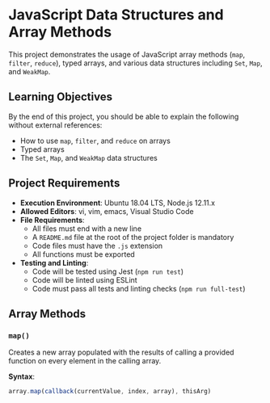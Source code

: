# JavaScript Data Structures and Array Methods

This project demonstrates the usage of JavaScript array methods (`map`, `filter`, `reduce`), typed arrays, and various data structures including `Set`, `Map`, and `WeakMap`.

## Learning Objectives

By the end of this project, you should be able to explain the following without external references:
- How to use `map`, `filter`, and `reduce` on arrays
- Typed arrays
- The `Set`, `Map`, and `WeakMap` data structures

## Project Requirements

- **Execution Environment**: Ubuntu 18.04 LTS, Node.js 12.11.x
- **Allowed Editors**: vi, vim, emacs, Visual Studio Code
- **File Requirements**:
  - All files must end with a new line
  - A `README.md` file at the root of the project folder is mandatory
  - Code files must have the `.js` extension
  - All functions must be exported
- **Testing and Linting**:
  - Code will be tested using Jest (`npm run test`)
  - Code will be linted using ESLint
  - Code must pass all tests and linting checks (`npm run full-test`)

## Array Methods

### `map()`
Creates a new array populated with the results of calling a provided function on every element in the calling array.

**Syntax**:
```javascript
array.map(callback(currentValue, index, array), thisArg)
